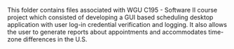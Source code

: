 This folder contains files associated with WGU C195 - Software II course project 
which consisted of developing a GUI based scheduling desktop application with user log-in 
credential verification and logging. It also allows the user to generate reports about 
appointments and accommodates time-zone differences in the U.S.
